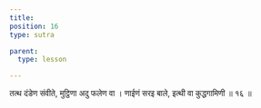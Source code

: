 ```yaml
---
title: 
position: 16
type: sutra

parent:
  type: lesson

---
```


तत्थ दंडेण संवीते, मुट्ठिणा अदु फलेण वा । 
णाईणं सरइ बाले, इत्थी वा कुद्धगामिणी ॥ १६ ॥